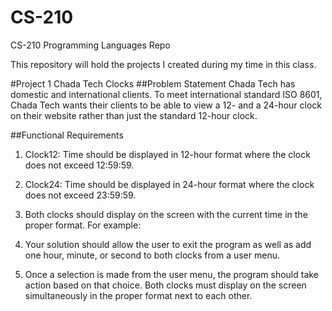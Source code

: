 # CS-210
CS-210 Programming Languages Repo

This repository will hold the projects I created during my time in this class.

#Project 1
Chada Tech Clocks
##Problem Statement 
Chada Tech has domestic and international clients. To meet international standard ISO 8601, Chada Tech wants their clients to be able to view a 12- and a 24-hour clock on their website rather than just the standard 12-hour clock.  

##Functional Requirements 
1. Clock12: Time should be displayed in 12-hour format where the clock does not exceed 12:59:59.
2. Clock24: Time should be displayed in 24-hour format where the clock does not exceed 23:59:59.
3. Both clocks should display on the screen with the current time in the proper format. For example:
4. Your solution should allow the user to exit the program as well as add one hour, minute, or second to both clocks from a user menu.
   
5. Once a selection is made from the user menu, the program should take action based on that choice. Both clocks must display on the screen simultaneously in the proper format next to each other. 
